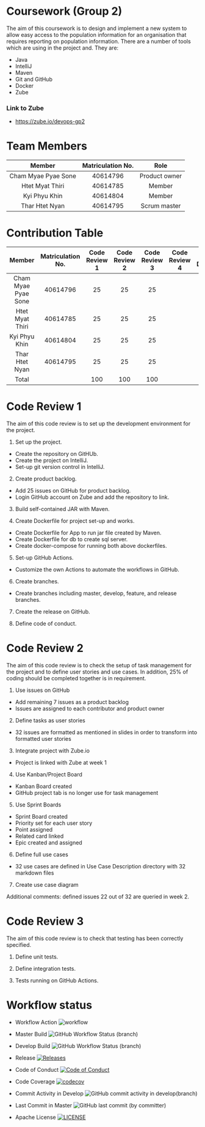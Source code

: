 # Coursework (Group 2)
The aim of this coursework is to design and implement a new system to allow easy access to the population information for an organisation that requires reporting on population information.
There are a number of tools which are using in the project and. They are:
- Java
- IntelliJ
- Maven
- Git and GitHub
- Docker
- Zube

### Link to Zube
- https://zube.io/devops-gp2

# Team Members 

|Member               |Matriculation No. | Role  |
|:-------------------:|:----------------:|:-----:|
| Cham Myae Pyae Sone |40614796 |Product owner   |
| Htet Myat Thiri     |40614785 |   Member       |
| Kyi Phyu Khin       |40614804 |   Member       |
| Thar Htet Nyan      |40614795 |Scrum master    |

# Contribution Table

|Member               | Matriculation No. | Code Review 1 | Code Review 2 | Code Review 3 | Code Review 4 |Final Deliverable|
|:-------------------:|:-----------------:|:-------------:|:-------------:|:-------------:|:-------------:|:---------------:|
| Cham Myae Pyae Sone |     40614796      |      25       |      25       |      25       |               |                 |
| Htet Myat Thiri     |     40614785      |      25       |      25       |      25       |               |                 |
| Kyi Phyu Khin       |     40614804      |      25       |      25       |      25       |               |                 |
| Thar Htet Nyan      |     40614795      |      25       |      25       |      25       |               |                 |
| Total               |                   |      100      |      100      |      100      |               |                 |

# Code Review 1

The aim of this code review is to set up the development environment for the project. 

1. Set up the project. 
- Create the repository on GitHUb.
- Create the project on IntelliJ.
- Set-up git version control in IntelliJ.
  
2. Create product backlog.
- Add 25 issues on GitHub for product backlog.
- Login GitHub account on Zube and add the repository to link.

3. Build self-contained JAR with Maven.

4. Create Dockerfile for project set-up and works.
- Create Dockerfile for App to run jar file created by Maven.
- Create Dockerfile for db to create sql server.
- Create docker-compose for running both above dockerfiles. 
  
5. Set-up GitHub Actions.
- Customize the own Actions to automate the workflows in GitHub.
  
6. Create branches.
- Create branches including master, develop, feature, and release branches.

7. Create the release on GitHub.

8. Define code of conduct. 

# Code Review 2

The aim of this code review is to check the setup of task management for the project and to define user stories and use cases. In addition, 25% of coding should be completed together is in requirement.

1. Use issues on GitHub
* Add remaining 7 issues as a product backlog 
* Issues are assigned to each contributor and product owner

2. Define tasks as user stories
* 32 issues are formatted as mentioned in slides in order to transform into formatted user stories

3. Integrate project with Zube.io
* Project is linked with Zube at week 1

4. Use Kanban/Project Board
* Kanban Board created 
* GitHub project tab is no longer use for task management

5. Use Sprint Boards
* Sprint Board created
* Priority set for each user story
* Point assigned
* Related card linked
* Epic created and assigned

6. Define full use cases
* 32 use cases are defined in Use Case Description directory with 32 markdown files

7. Create use case diagram

Additional comments: defined issues 22 out of 32 are queried in week 2.

# Code Review 3

The aim of this code review is to check that testing has been correctly specified.

1. Define unit tests.

2. Define integration tests. 

3. Tests running on GitHub Actions. 

# Workflow status

* Workflow Action ![workflow](https://github.com/Cham-Myae-40614796/coursework-group2/actions/workflows/main.yml/badge.svg?style=plastic)

* Master Build ![GitHub Workflow Status (branch)](https://img.shields.io/github/actions/workflow/status/Cham-Myae-40614796/Coursework-group2/main.yml?branch=master)

* Develop Build ![GitHub Workflow Status (branch)](https://img.shields.io/github/actions/workflow/status/Cham-Myae-40614796/Coursework-group2/main.yml?branch=develop)

* Release [![Releases](https://img.shields.io/github/release/Cham-Myae-40614796/coursework-group2/all.svg?style=plastic)](https://github.com/Cham-Myae-40614796/coursework-group2/blob/releases)

* Code of Conduct [![Code of Conduct](https://img.shields.io/badge/code%20of-conduct-ff69b4.svg?style=flat)](https://github.com/Cham-Myae-40614796/coursework-group2/blob/master/Code_of_Conduct.md)

* Code Coverage [![codecov](https://codecov.io/gh/Cham-Myae-40614796/Coursework-group2/branch/develop/graph/badge.svg?token=N4I1AGGVJN)](https://codecov.io/gh/Cham-Myae-40614796/Coursework-group2)

* Commit Activity in Develop ![GitHub commit activity in develop(branch)](https://img.shields.io/github/commit-activity/m/Cham-Myae-40614796/Coursework-group2/develop)

* Last Commit in Master ![GitHub last commit (by committer)](https://img.shields.io/github/last-commit/Cham-Myae-40614796/Coursework-group2)

* Apache License [![LICENSE](https://img.shields.io/github/license/Cham-Myae-40614796/coursework-group2.svg?style=plastic)](https://github.com/Cham-Myae-40614796/coursework-group2/blob/master/LICENSE)
